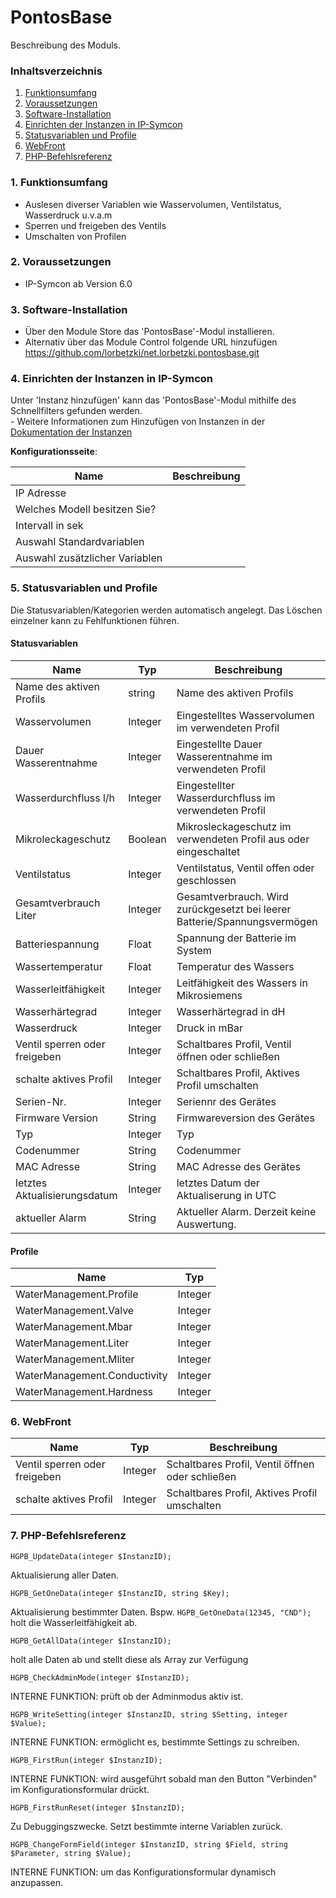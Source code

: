 # PontosBase
Beschreibung des Moduls.

### Inhaltsverzeichnis

1. [Funktionsumfang](#1-funktionsumfang)
2. [Voraussetzungen](#2-voraussetzungen)
3. [Software-Installation](#3-software-installation)
4. [Einrichten der Instanzen in IP-Symcon](#4-einrichten-der-instanzen-in-ip-symcon)
5. [Statusvariablen und Profile](#5-statusvariablen-und-profile)
6. [WebFront](#6-webfront)
7. [PHP-Befehlsreferenz](#7-php-befehlsreferenz)

### 1. Funktionsumfang

* Auslesen diverser Variablen wie Wasservolumen, Ventilstatus, Wasserdruck u.v.a.m 
* Sperren und freigeben des Ventils
* Umschalten von Profilen 

### 2. Voraussetzungen

- IP-Symcon ab Version 6.0

### 3. Software-Installation

* Über den Module Store das 'PontosBase'-Modul installieren.
* Alternativ über das Module Control folgende URL hinzufügen https://github.com/lorbetzki/net.lorbetzki.pontosbase.git

### 4. Einrichten der Instanzen in IP-Symcon

 Unter 'Instanz hinzufügen' kann das 'PontosBase'-Modul mithilfe des Schnellfilters gefunden werden.  
	- Weitere Informationen zum Hinzufügen von Instanzen in der [Dokumentation der Instanzen](https://www.symcon.de/service/dokumentation/konzepte/instanzen/#Instanz_hinzufügen)

__Konfigurationsseite__:

Name          | Beschreibung
------------- | ------------------
 IP Adresse                      |
 Welches Modell besitzen Sie?    |
Intervall in sek                 |   
Auswahl Standardvariablen        |
Auswahl zusätzlicher Variablen   |

### 5. Statusvariablen und Profile

Die Statusvariablen/Kategorien werden automatisch angelegt. Das Löschen einzelner kann zu Fehlfunktionen führen.

#### Statusvariablen

Name                          | Typ     | Beschreibung
----------------------------- | ------- | ------------
Name des aktiven Profils      | string  | Name des aktiven Profils
Wasservolumen                 | Integer | Eingestelltes Wasservolumen im verwendeten Profil
Dauer Wasserentnahme          | Integer | Eingestellte Dauer Wasserentnahme im verwendeten Profil
Wasserdurchfluss l/h          | Integer | Eingestellter Wasserdurchfluss im verwendeten Profil
Mikroleckageschutz            | Boolean | Mikrosleckageschutz im verwendeten Profil aus oder eingeschaltet
Ventilstatus                  | Integer | Ventilstatus, Ventil offen oder geschlossen
Gesamtverbrauch Liter         | Integer | Gesamtverbrauch. Wird zurückgesetzt bei leerer Batterie/Spannungsvermögen 
Batteriespannung              | Float   | Spannung der Batterie im System
Wassertemperatur              | Float   | Temperatur des Wassers 
Wasserleitfähigkeit           | Integer | Leitfähigkeit des Wassers in Mikrosiemens
Wasserhärtegrad               | Integer | Wasserhärtegrad in dH
Wasserdruck                   | Integer | Druck in mBar
Ventil sperren oder freigeben | Integer | Schaltbares Profil, Ventil öffnen oder schließen
schalte aktives Profil        | Integer | Schaltbares Profil, Aktives Profil umschalten
Serien-Nr.                    | Integer | Seriennr des Gerätes
Firmware Version              | String  | Firmwareversion des Gerätes
Typ                           | Integer | Typ
Codenummer                    | String  | Codenummer
MAC Adresse                   | String  | MAC Adresse des Gerätes
letztes Aktualisierungsdatum  | Integer | letztes Datum der Aktualiserung in UTC
aktueller Alarm               | String  | Aktueller Alarm. Derzeit keine Auswertung.


#### Profile

Name                          | Typ
----------------------------- | -------
 WaterManagement.Profile      | Integer
 WaterManagement.Valve        | Integer
 WaterManagement.Mbar         | Integer 
 WaterManagement.Liter        | Integer 
 WaterManagement.Mliter       | Integer 
 WaterManagement.Conductivity | Integer
 WaterManagement.Hardness     | Integer

### 6. WebFront

Name                          | Typ     | Beschreibung
----------------------------- | ------- | ------------
Ventil sperren oder freigeben | Integer | Schaltbares Profil, Ventil öffnen oder schließen
schalte aktives Profil        | Integer | Schaltbares Profil, Aktives Profil umschalten

### 7. PHP-Befehlsreferenz

`HGPB_UpdateData(integer $InstanzID);`

Aktualisierung aller Daten.

`HGPB_GetOneData(integer $InstanzID, string $Key);`

Aktualisierung bestimmter Daten. Bspw. 
`HGPB_GetOneData(12345, "CND");` 
holt die Wasserleitfähigkeit ab.

`HGPB_GetAllData(integer $InstanzID);`

holt alle Daten ab und stellt diese als Array zur Verfügung

`HGPB_CheckAdminMode(integer $InstanzID);`

INTERNE FUNKTION: prüft ob der Adminmodus aktiv ist.

`HGPB_WriteSetting(integer $InstanzID, string $Setting, integer $Value);`

INTERNE FUNKTION: ermöglicht es, bestimmte Settings zu schreiben.

`HGPB_FirstRun(integer $InstanzID);`

INTERNE FUNKTION: wird ausgeführt sobald man den Button "Verbinden" im Konfigurationsformular drückt.

`HGPB_FirstRunReset(integer $InstanzID);`

Zu Debuggingszwecke. Setzt bestimmte interne Variablen zurück.

`HGPB_ChangeFormField(integer $InstanzID, string $Field, string $Parameter, string $Value);`

INTERNE FUNKTION: um das Konfigurationsformular dynamisch anzupassen.
